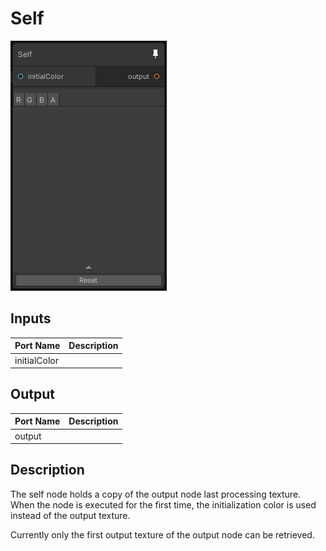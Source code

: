 # Self
![Mixture.SelfNode](../../images/Mixture.SelfNode.png)
## Inputs
Port Name | Description
--- | ---
initialColor | 

## Output
Port Name | Description
--- | ---
output | 

## Description
The self node holds a copy of the output node last processing texture.
When the node is executed for the first time, the initialization color is used instead of the output texture.

Currently only the first output texture of the output node can be retrieved.

